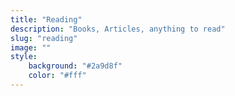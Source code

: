 ```yaml
---
title: "Reading"
description: "Books, Articles, anything to read"
slug: "reading"
image: ""
style:
    background: "#2a9d8f"
    color: "#fff"
---
```

